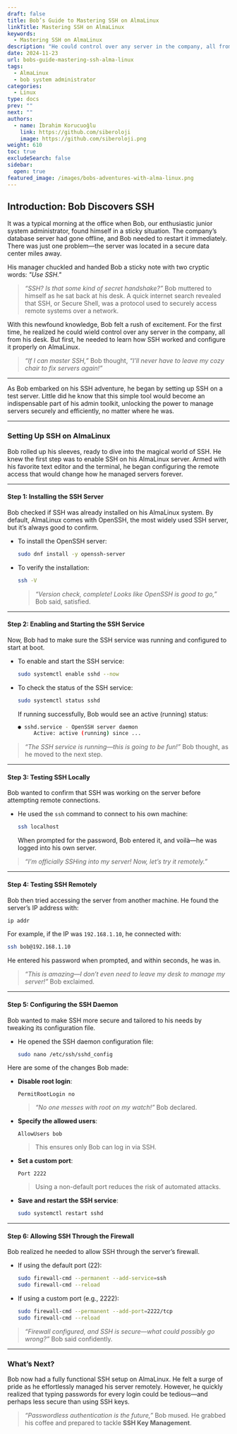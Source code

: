 ```yaml
---
draft: false
title: Bob’s Guide to Mastering SSH on AlmaLinux
linkTitle: Mastering SSH on AlmaLinux
keywords:
  - Mastering SSH on AlmaLinux
description: "He could control over any server in the company, all from his desk. But first, he needed to learn how SSH worked and configure it properly on AlmaLinux.  "
date: 2024-11-23
url: bobs-guide-mastering-ssh-alma-linux
tags:
  - AlmaLinux
  - bob system administrator
categories:
  - Linux
type: docs
prev: ""
next: ""
authors:
  - name: İbrahim Korucuoğlu
    link: https://github.com/siberoloji
    image: https://github.com/siberoloji.png
weight: 610
toc: true
excludeSearch: false
sidebar:
  open: true
featured_image: /images/bobs-adventures-with-alma-linux.png
---
```

## **Introduction: Bob Discovers SSH**

It was a typical morning at the office when Bob, our enthusiastic junior system administrator, found himself in a sticky situation. The company’s database server had gone offline, and Bob needed to restart it immediately. There was just one problem—the server was located in a secure data center miles away.  

His manager chuckled and handed Bob a sticky note with two cryptic words: *"Use SSH."*  

> *“SSH? Is that some kind of secret handshake?”* Bob muttered to himself as he sat back at his desk. A quick internet search revealed that SSH, or Secure Shell, was a protocol used to securely access remote systems over a network.  

With this newfound knowledge, Bob felt a rush of excitement. For the first time, he realized he could wield control over any server in the company, all from his desk. But first, he needed to learn how SSH worked and configure it properly on AlmaLinux.

> *“If I can master SSH,”* Bob thought, *“I’ll never have to leave my cozy chair to fix servers again!”*

---

As Bob embarked on his SSH adventure, he began by setting up SSH on a test server. Little did he know that this simple tool would become an indispensable part of his admin toolkit, unlocking the power to manage servers securely and efficiently, no matter where he was.

---

### Setting Up SSH on AlmaLinux

Bob rolled up his sleeves, ready to dive into the magical world of SSH. He knew the first step was to enable SSH on his AlmaLinux server. Armed with his favorite text editor and the terminal, he began configuring the remote access that would change how he managed servers forever.

---

#### **Step 1: Installing the SSH Server**

Bob checked if SSH was already installed on his AlmaLinux system. By default, AlmaLinux comes with OpenSSH, the most widely used SSH server, but it’s always good to confirm.  

- To install the OpenSSH server:

  ```bash
  sudo dnf install -y openssh-server
  ```

- To verify the installation:

  ```bash
  ssh -V
  ```

  > *“Version check, complete! Looks like OpenSSH is good to go,”* Bob said, satisfied.

---

#### **Step 2: Enabling and Starting the SSH Service**

Now, Bob had to make sure the SSH service was running and configured to start at boot.  

- To enable and start the SSH service:

  ```bash
  sudo systemctl enable sshd --now
  ```

- To check the status of the SSH service:

  ```bash
  sudo systemctl status sshd
  ```

  If running successfully, Bob would see an active (running) status:

  ```bash
  ● sshd.service - OpenSSH server daemon
       Active: active (running) since ...
  ```

> *“The SSH service is running—this is going to be fun!”* Bob thought, as he moved to the next step.

---

#### **Step 3: Testing SSH Locally**

Bob wanted to confirm that SSH was working on the server before attempting remote connections.

- He used the `ssh` command to connect to his own machine:

  ```bash
  ssh localhost
  ```

  When prompted for the password, Bob entered it, and voilà—he was logged into his own server.  

> *“I’m officially SSHing into my server! Now, let’s try it remotely.”*  

---

#### **Step 4: Testing SSH Remotely**

Bob then tried accessing the server from another machine. He found the server’s IP address with:

```bash
ip addr
```

For example, if the IP was `192.168.1.10`, he connected with:

```bash
ssh bob@192.168.1.10
```

He entered his password when prompted, and within seconds, he was in.

> *“This is amazing—I don’t even need to leave my desk to manage my server!”* Bob exclaimed.

---

#### **Step 5: Configuring the SSH Daemon**

Bob wanted to make SSH more secure and tailored to his needs by tweaking its configuration file.

- He opened the SSH daemon configuration file:

  ```bash
  sudo nano /etc/ssh/sshd_config
  ```

Here are some of the changes Bob made:

- **Disable root login**:

  ```plaintext
  PermitRootLogin no
  ```

  > *“No one messes with root on my watch!”* Bob declared.

- **Specify the allowed users**:

  ```plaintext
  AllowUsers bob
  ```

  > This ensures only Bob can log in via SSH.

- **Set a custom port**:

  ```plaintext
  Port 2222
  ```

  > Using a non-default port reduces the risk of automated attacks.

- **Save and restart the SSH service**:

  ```bash
  sudo systemctl restart sshd
  ```

---

#### **Step 6: Allowing SSH Through the Firewall**

Bob realized he needed to allow SSH through the server’s firewall.

- If using the default port (22):

  ```bash
  sudo firewall-cmd --permanent --add-service=ssh
  sudo firewall-cmd --reload
  ```

- If using a custom port (e.g., 2222):

  ```bash
  sudo firewall-cmd --permanent --add-port=2222/tcp
  sudo firewall-cmd --reload
  ```

> *“Firewall configured, and SSH is secure—what could possibly go wrong?”* Bob said confidently.

---

### What’s Next?

Bob now had a fully functional SSH setup on AlmaLinux. He felt a surge of pride as he effortlessly managed his server remotely. However, he quickly realized that typing passwords for every login could be tedious—and perhaps less secure than using SSH keys.  

> *“Passwordless authentication is the future,”* Bob mused. He grabbed his coffee and prepared to tackle **SSH Key Management**.
